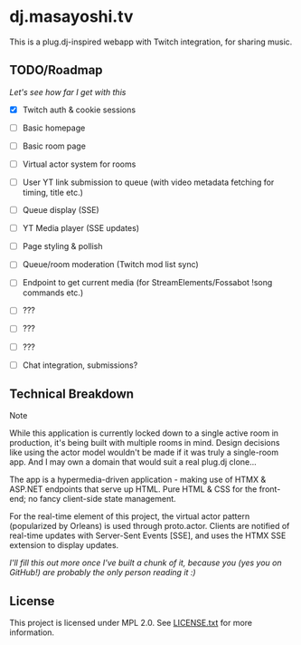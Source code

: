 # dj.masayoshi.tv

This is a plug.dj-inspired webapp with Twitch integration, for sharing music.

## TODO/Roadmap

*Let's see how far I get with this*

- [x] Twitch auth & cookie sessions
- [ ] Basic homepage
- [ ] Basic room page
- [ ] Virtual actor system for rooms
- [ ] User YT link submission to queue (with video metadata fetching for timing, title etc.)
- [ ] Queue display (SSE)
- [ ] YT Media player (SSE updates)
- [ ] Page styling & pollish
- [ ] Queue/room moderation (Twitch mod list sync)
- [ ] Endpoint to get current media (for StreamElements/Fossabot !song commands etc.)
- [ ] ???
- [ ] ???
- [ ] ???
- [ ] Chat integration, submissions?


## Technical Breakdown

> [!NOTE]
> While this application is currently locked down to a single active room in production, it's being built with multiple rooms in mind.
> Design decisions like using the actor model wouldn't be made if it was truly a single-room app.
> And I may own a domain that would suit a real plug.dj clone...

The app is a hypermedia-driven application - making use of HTMX & ASP\.NET endpoints that serve up HTML.
Pure HTML & CSS for the front-end; no fancy client-side state management.

For the real-time element of this project, the virtual actor pattern (popularized by Orleans) is used through proto.actor.
Clients are notified of real-time updates with Server-Sent Events [SSE], and uses the HTMX SSE extension to display updates.

*I'll fill this out more once I've built a chunk of it, because you (yes you on GitHub!) are probably the only person reading it :)*

## License

This project is licensed under MPL 2.0.
See [LICENSE.txt](LICENSE.txt) for more information.
